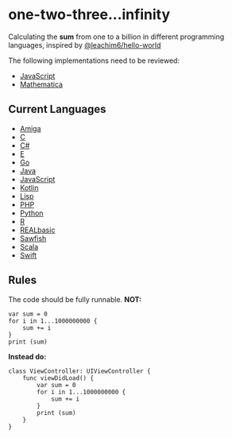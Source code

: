 # one-two-three...infinity

Calculating the **sum** from one to a billion in different programming languages, inspired by [@leachim6/hello-world](https://github.com/leachim6/hello-world)

The following implementations need to be reviewed:
+ [JavaScript](sum.js)
+ [Mathematica](sum.m)

## Current Languages
- [Amiga](sum.c)
- [C](sum.cs)
- [C#](sum.go)
- [E](sum.java)
- [Go](sum.jl)
- [Java](sum.kt)
- [JavaScript](sum.lisp)
- [Kotlin](sum.m)
- [Lisp](sum.php)
- [PHP](sum.py)
- [Python](sum.r)
- [R](sum.rb)
- [REALbasic](sum.rs)
- [Sawfish](sum.scala)
- [Scala](sum.sh)
- [Swift](sum.swift)

## Rules
The code should be fully runnable. **NOT:** 

    var sum = 0
    for i in 1...1000000000 {
		sum += i
	}
	print (sum)
	
**Instead do:**

    class ViewController: UIViewController {
        func viewDidLoad() {
        	var sum = 0
            for i in 1...1000000000 {
            	sum += i
            }
            print (sum)
        }
    }